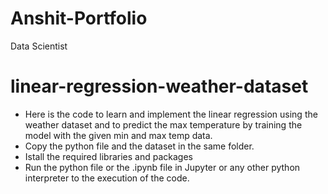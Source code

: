 # Anshit-Portfolio
Data Scientist

# linear-regression-weather-dataset
* Here is the code to learn and implement the linear regression using the weather dataset and to predict the max temperature by training the model with the given min and max temp data.
* Copy the python file and the dataset in the same folder.
* Istall the required libraries and packages
* Run the python file or the .ipynb file in Jupyter or any other python interpreter to the execution of the code.
